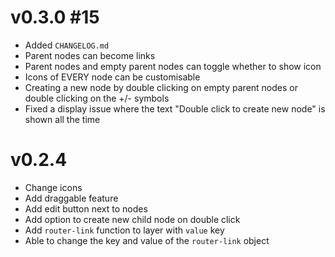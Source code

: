 # v0.3.0 #15

- Added `CHANGELOG.md`
- Parent nodes can become links
- Parent nodes and empty parent nodes can toggle whether to show icon
- Icons of EVERY node can be customisable
- Creating a new node by double clicking on empty parent nodes or double clicking on the +/- symbols
- Fixed a display issue where the text "Double click to create new node" is shown all the time

# v0.2.4

- Change icons
- Add draggable feature
- Add edit button next to nodes
- Add option to create new child node on double click
- Add `router-link` function to layer with `value` key
- Able to change the key and value of the `router-link` object